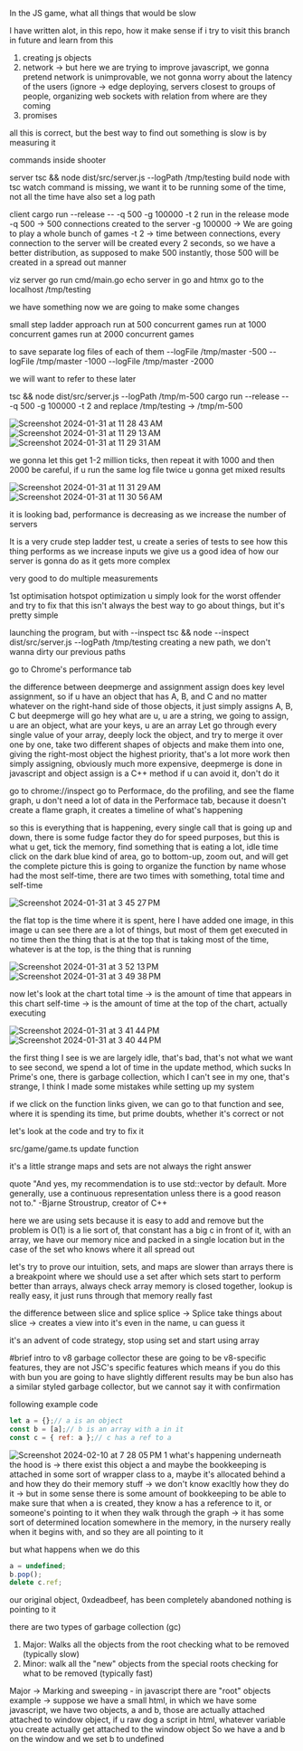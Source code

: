In the JS game, what all things that would be slow

I have written alot, in this repo, how it make sense if i try to visit this branch in future and learn from this

1. creating js objects
2. network -> but here we are trying to improve javascript, we gonna pretend network is unimprovable, we not gonna worry 
about the latency of the users (ignore -> edge deploying, servers closest to groups of people, organizing web sockets with relation
from where are they coming  
3. promises 

all this is correct, but the best way to find out something is slow is by measuring it 

commands
inside shooter

server 
tsc && node dist/src/server.js --logPath /tmp/testing 
build node with tsc
watch command is missing, we want it to be running some of the time, not all the time 
have also set a log path 

client
cargo run --release -- -q 500 -g 100000 -t 2
run in the release mode 
-q 500 -> 500 connections created to the server 
-g 100000 -> We are going to play a whole bunch of games
-t 2 -> time between connections, every connection to the server will be created every 2 seconds, so we have a better 
distribution, as supposed to make 500 instantly, those 500 will be created in a spread out manner 

viz server 
go run cmd/main.go
echo server in go and htmx 
go to the localhost
/tmp/testing


we have something
now we are going to make some changes 

small step ladder approach
run at 500 concurrent games 
run at 1000 concurrent games 
run at 2000 concurrent games 

to save separate log files of each of them
--logFile /tmp/master -500
--logFile /tmp/master -1000
--logFile /tmp/master -2000

we will want to refer to these later 

tsc && node dist/src/server.js --logPath /tmp/m-500
cargo run --release -- -q 500 -g 100000 -t 2 
and replace /tmp/testing  -> /tmp/m-500

![Screenshot 2024-01-31 at 11 28 43 AM](https://github.com/tusharxoxoxo/blazingly-fast-javascript/assets/79051850/7cfc94b7-c33e-4ec2-8477-41ad15cca568)
![Screenshot 2024-01-31 at 11 29 13 AM](https://github.com/tusharxoxoxo/blazingly-fast-javascript/assets/79051850/9d32fd49-b6d9-4968-989c-f5bfe9a1b670)
![Screenshot 2024-01-31 at 11 29 31 AM](https://github.com/tusharxoxoxo/blazingly-fast-javascript/assets/79051850/2267469a-2ca5-4763-a74c-4a9ec385d35a)


we gonna let this get 1-2 million ticks, then repeat it with 1000 and then 2000 
be careful, if u run the same log file twice u gonna get mixed results 

![Screenshot 2024-01-31 at 11 31 29 AM](https://github.com/tusharxoxoxo/blazingly-fast-javascript/assets/79051850/e7f5c17f-ef4f-4a0c-a2de-97d557cba342)
![Screenshot 2024-01-31 at 11 30 56 AM](https://github.com/tusharxoxoxo/blazingly-fast-javascript/assets/79051850/bb0ad64b-24e8-4252-aaae-8d55af7fec5e)

it is looking bad, performance is decreasing as we increase the number of servers 

It is a very crude step ladder test, u create a series of tests to see how this thing performs as we increase inputs
we give us a good idea of how our server is gonna do as it gets more complex 

very good to do multiple measurements

1st optimisation
hotspot optimization 
u simply look for the worst offender and try to fix that 
this isn't always the best way to go about things, but it's pretty simple  

launching the program, but with --inspect 
tsc && node --inspect dist/src/server.js --logPath /tmp/testing 
creating a new path, we don't wanna dirty our previous paths 

go to Chrome's performance tab 

the difference between deepmerge and assignment 
assign does key level assignment, so if u have an object that has A, B, and C and no matter whatever on the right-hand side
of those objects, it just simply assigns A, B, C
but deepmerge will go hey what are u, u are a string, we going to assign, u are an object, what are your keys, u are an array
Let go through every single value of your array, deeply lock the object, and try to merge it over one by one, take two 
different shapes of objects and make them into one, giving the right-most object the highest priority, that's a lot more work
then simply assigning, obviously much more expensive, deepmerge is done in javascript and object assign is a C++ method
if u can avoid it, don't do it 


go to chrome://inspect
go to Performace, do the profiling, and see the flame graph, u don't need a lot of data in the Performace tab, 
because it doesn't create a flame graph, it creates a timeline of what's happening 

so this is everything that is happening, every single call that is going up and down, there is some fudge factor they do for 
speed purposes, but this is what u get, 
tick the memory, 
find something that is eating a lot, idle time
click on the dark blue kind of area, go to bottom-up, zoom out, and will get the complete picture 
this is going to organize the function by name whose had the most self-time, 
there are two times with something, total time and self-time 

![Screenshot 2024-01-31 at 3 45 27 PM](https://github.com/tusharxoxoxo/blazingly-fast-javascript/assets/79051850/b28e1716-2c46-4efe-a44a-472cd02fab64)

the flat top is the time where it is spent, 
here I have added one image, in this image u can see there are a lot of things, but most of them get executed in no time
then the thing that is at the top that is taking most of the time, whatever is at the top, is the thing that is running 

![Screenshot 2024-01-31 at 3 52 13 PM](https://github.com/tusharxoxoxo/blazingly-fast-javascript/assets/79051850/4ca169b2-5e04-4d09-9a99-fb8d585c32d6)
![Screenshot 2024-01-31 at 3 49 38 PM](https://github.com/tusharxoxoxo/blazingly-fast-javascript/assets/79051850/fb56c02f-3e3f-4e55-8281-023dd20fa97b)


now let's look at the chart 
total time -> is the amount of time that appears in this chart 
self-time -> is the amount of time at the top of the chart, actually executing 

![Screenshot 2024-01-31 at 3 41 44 PM](https://github.com/tusharxoxoxo/blazingly-fast-javascript/assets/79051850/34a0db72-55bb-41dc-b3b3-830862fc45f1)
![Screenshot 2024-01-31 at 3 40 44 PM](https://github.com/tusharxoxoxo/blazingly-fast-javascript/assets/79051850/bc6d2de2-cbde-4766-bae6-de1896aa26ed)


the first thing I see is we are largely idle, that's bad, that's not what we want to see 
second, we spend a lot of time in the update method, which sucks 
In Prime's one, there is garbage collection, which I can't see in my one, that's strange, I think I made some mistakes 
while setting up my system 

if we click on the function links given, we can go to that function and see, where it is spending its time, but prime doubts, whether 
it's correct or not 


let's look at the code and try to fix it 

src/game/game.ts 
update function 

it's a little strange 
maps and sets are not always the right answer 

quote 
"And yes, my recommendation is to use std::vector by default. More generally, use a continuous representation unless 
there is a good reason not to." -Bjarne Stroustrup, creator of C++

here we are using sets because it is easy to add and remove 
but the problem is O(1) is a lie sort of, that constant has a big c in front of it, with an array, we have our memory nice
and packed in a single location but in the case of the set who knows where it all spread out 

let's try to prove our intuition, sets, and maps are slower than arrays
there is a breakpoint where we should use a set after which sets start to perform better than arrays, always check 
array memory is closed together, lookup is really easy, it just runs through that memory really fast 

the difference between slice and splice
splice -> Splice take things about 
slice -> creates a view into 
it's even in the name, u can guess it 

it's an advent of code strategy, stop using set and start using array

#brief intro to v8 garbage collector
these are going to be v8-specific features, they are not JSC's specific features which means if you do this with bun you are going to have slightly different results 
may be bun also has a similar styled garbage collector, but we cannot say it with confirmation 

following example code 

```JavaScript
let a = {};// a is an object
const b = [a];// b is an array with a in it 
const c = { ref: a };// c has a ref to a
```
![Screenshot 2024-02-10 at 7 28 05 PM 1](https://github.com/tusharxoxoxo/blazingly-fast-javascript/assets/79051850/edac3b0f-bef4-4993-9ef7-55c5bda59ea5)
what's happening underneath the hood is 
-> there exist this object a and maybe the bookkeeping is attached in some sort of wrapper class to a, maybe it's allocated behind a and how they do their memory stuff 
-> we don't know exacltly how they do it 
-> but in some sense there is some amount of bookkeeping to be able to make sure that when a is created, they know a has a reference to it, or someone's pointing to it when they walk through the graph 
-> it has some sort of determined location somewhere in the memory, in the nursery really when it begins with, and so they are all pointing to it 

but what happens when we do this 
```JavaScript 
a = undefined; 
b.pop();
delete c.ref; 
```

our original object, 0xdeadbeef, has been completely abandoned 
nothing is pointing to it 

there are two types of garbage collection (gc)
1. Major: Walks all the objects from the root checking what to be removed (typically slow)
2. Minor: walk all the "new" objects from the special roots checking for what to be removed (typically fast) 

Major
-> Marking and sweeping - in javascript there are "root" objects
example -> suppose we have a small html, in which we have some javascript, we have two objects, a and b, those are actually attached 
attached to window object, if u raw dog a script in html, whatever variable you create actually get attached to the window object 
So we have a and b on the window and we set b to undefined 
